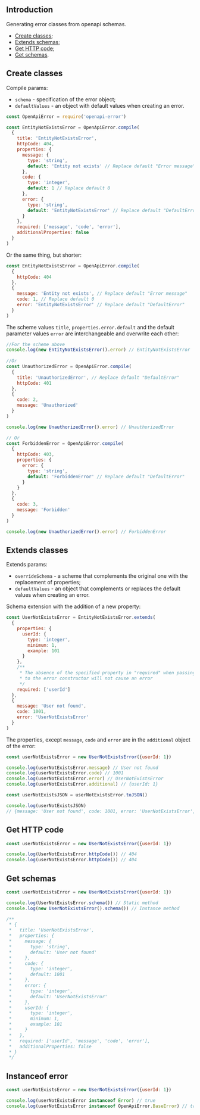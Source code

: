 ## Introduction

Generating error classes from openapi schemas.

- [Create classes](#create-classes);
- [Extends schemas](#extends-classes);
- [Get HTTP code](#get-http-code);
- [Get schemas](#get-schemas).


## Create classes

Compile params:
  - `schema` - specification of the error object;
  - `defaultValues` - an object with default values when creating an error.

````javascript
const OpenApiError = require('openapi-error')

const EntityNotExistsError = OpenApiError.compile(
  {
    title: 'EntityNotExistsError',
    httpCode: 404,
    properties: {
      message: {
        type: 'string',
        default: 'Entity not exists' // Replace default "Error message"
      },
      code: {
        type: 'integer',
        default: 1 // Replace default 0
      },
      error: {
        type: 'string',
        default: 'EntityNotExistsError' // Replace default "DefaultError"
      }
    },
    required: ['message', 'code', 'error'],
    additionalProperties: false
  }
)
````

Or the same thing, but shorter:

````javascript
const EntityNotExistsError = OpenApiError.compile(
  {
    httpCode: 404
  },
  {
    message: 'Entity not exists', // Replace default "Error message"
    code: 1, // Replace default 0
    error: 'EntityNotExistsError' // Replace default "DefaultError"
  }
)
````

The scheme values `title`, `properties.error.default` and the default parameter values `error`
are interchangeable and overwrite each other:
````javascript
//For the scheme above
console.log(new EntityNotExistsError().error) // EntityNotExistsError
  
//Or
const UnauthorizedError = OpenApiError.compile(
  {
    title: 'UnauthorizedError', // Replace default "DefaultError"
    httpCode: 401
  },
  {
    code: 2,
    message: 'Unauthorized'
  }
)

console.log(new UnauthorizedError().error) // UnauthorizedError

// Or
const ForbiddenError = OpenApiError.compile(
  {
    httpCode: 403,
    properties: {
      error: {
        type: 'string',
        default: 'ForbiddenError' // Replace default "DefaultError"
      }
    }
  },
  {
    code: 3,
    message: 'Forbidden'
  }
)

console.log(new UnauthorizedError().error) // ForbiddenError
````


## Extends classes

Extends params:
- `overrideSchema` - a scheme that complements the original one with the replacement of properties;
- `defaultValues` - an object that complements or replaces the default values when creating an error.

Schema extension with the addition of a new property:
````javascript
const UserNotExistsError = EntityNotExistsError.extends(
  {
    properties: {
      userId: {
        type: 'integer',
        minimum: 1,
        example: 101
      }
    },
    /**
     * The absence of the specified property in "required" when passing an argument
     * to the error constructor will not cause an error
     */
    required: ['userId']
  },
  {
    message: 'User not found',
    code: 1001,
    error: 'UserNotExistsError'
  }
)

````
The properties, except `message`, `code` and `error` are in the `additional` object
of the error:
````javascript
const userNotExistsError = new UserNotExistsError({userId: 1})

console.log(userNotExistsError.message) // User not found
console.log(userNotExistsError.code) // 1001
console.log(userNotExistsError.error) // UserNotExistsError
console.log(userNotExistsError.additional) // {userId: 1}

const userNotExistsJSON = userNotExistsError.toJSON()

console.log(userNotExistsJSON)
// {message: 'User not found', code: 1001, error: 'UserNotExistsError', userId: 1}
````


## Get HTTP code

````javascript
const userNotExistsError = new UserNotExistsError({userId: 1})

console.log(UserNotExistsError.httpCode()) // 404
console.log(userNotExistsError.httpCode()) // 404
````


## Get schemas

````javascript
const userNotExistsError = new UserNotExistsError({userId: 1})

console.log(UserNotExistsError.schema()) // Static method
console.log(new UserNotExistsError().schema()) // Instance method

/**
 * {
 *   title: 'UserNotExistsError',
 *   properties: {
 *     message: {
 *       type: 'string',
 *       default: 'User not found'
 *     },
 *     code: {
 *       type: 'integer',
 *       default: 1001
 *     },
 *     error: {
 *       type: 'integer',
 *       default: 'UserNotExistsError'
 *     },
 *     userId: {
 *       type: 'integer',
 *       minimum: 1,
 *       example: 101
 *     }
 *   },
 *   required: ['userId', 'message', 'code', 'error'],
 *   additionalProperties: false
 * }
 */
````

## Instanceof error


````javascript
const userNotExistsError = new UserNotExistsError({userId: 1})

console.log(userNotExistsError instanceof Error) // true
console.log(userNotExistsError instanceof OpenApiError.BaseError) // true
````


